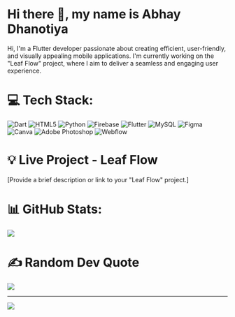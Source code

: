 # Hi there 👋, my name is **Abhay Dhanotiya**

Hi, I'm a Flutter developer passionate about creating efficient, user-friendly, and visually appealing mobile applications. I'm currently working on the "Leaf Flow" project, where I aim to deliver a seamless and engaging user experience.

# 💻 Tech Stack:
![Dart](https://img.shields.io/badge/dart-%230175C2.svg?style=for-the-badge&logo=dart&logoColor=white) ![HTML5](https://img.shields.io/badge/html5-%23E34F26.svg?style=for-the-badge&logo=html5&logoColor=white) ![Python](https://img.shields.io/badge/python-3670A0?style=for-the-badge&logo=python&logoColor=ffdd54) ![Firebase](https://img.shields.io/badge/firebase-%23039BE5.svg?style=for-the-badge&logo=firebase) ![Flutter](https://img.shields.io/badge/Flutter-%2302569B.svg?style=for-the-badge&logo=Flutter&logoColor=white) ![MySQL](https://img.shields.io/badge/mysql-%2300f.svg?style=for-the-badge&logo=mysql&logoColor=white) ![Figma](https://img.shields.io/badge/figma-%23F24E1E.svg?style=for-the-badge&logo=figma&logoColor=white) ![Canva](https://img.shields.io/badge/Canva-%2300C4CC.svg?style=for-the-badge&logo=Canva&logoColor=white) ![Adobe Photoshop](https://img.shields.io/badge/adobephotoshop-%2331A8FF.svg?style=for-the-badge&logo=adobephotoshop&logoColor=white) ![Webflow](https://img.shields.io/badge/Webflow-4353FF?style=for-the-badge&logo=webflow&logoColor=white) 

# 💡 Live Project - Leaf Flow
[Provide a brief description or link to your "Leaf Flow" project.]

# 📊 GitHub Stats:
![](https://repo-tracker.com/r/gh/abhaydhanotiya/Leaf_flow-News-App-?utm_source=github-stats)

# ✍️ Random Dev Quote
![](https://quotes-github-readme.vercel.app/api?type=horizontal&theme=radical)

---
[![](https://visitcount.itsvg.in/api?id=abhaydhanotiya&icon=2&color=11)](https://visitcount.itsvg.in)

<!-- Proudly created with GPRM ( https://gprm.itsvg.in ) -->
